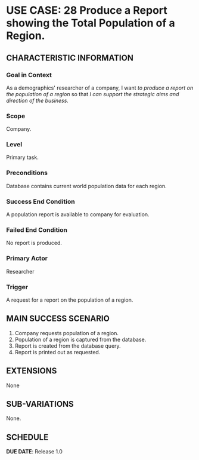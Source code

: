 # USE CASE: 28 Produce a Report showing the Total Population of a Region.

## CHARACTERISTIC INFORMATION

### Goal in Context

As a demographics' researcher of a company, I want *to produce a report on the population of a region* so that *I can support the strategic aims and direction of the business.*

### Scope

Company.

### Level

Primary task.

### Preconditions

Database contains current world population data for each region.

### Success End Condition

A population report is available to company for evaluation.

### Failed End Condition

No report is produced.

### Primary Actor

Researcher

### Trigger

A request for a report on the population of a region.

## MAIN SUCCESS SCENARIO

1. Company requests population of a region.
2. Population of a region is captured from the database.
3. Report is created from the database query.
4. Report is printed out as requested.

## EXTENSIONS

None

## SUB-VARIATIONS

None.

## SCHEDULE

**DUE DATE**: Release 1.0